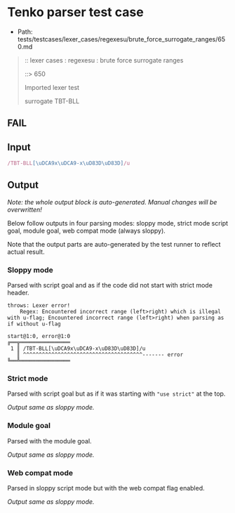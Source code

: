 # Tenko parser test case

- Path: tests/testcases/lexer_cases/regexesu/brute_force_surrogate_ranges/650.md

> :: lexer cases : regexesu : brute force surrogate ranges
>
> ::> 650
>
> Imported lexer test
>
> surrogate TBT-BLL

## FAIL

## Input

`````js
/TBT-BLL[\uDCA9x\uDCA9-x\uD83D\uD83D]/u
`````

## Output

_Note: the whole output block is auto-generated. Manual changes will be overwritten!_

Below follow outputs in four parsing modes: sloppy mode, strict mode script goal, module goal, web compat mode (always sloppy).

Note that the output parts are auto-generated by the test runner to reflect actual result.

### Sloppy mode

Parsed with script goal and as if the code did not start with strict mode header.

`````
throws: Lexer error!
    Regex: Encountered incorrect range (left>right) which is illegal with u-flag; Encountered incorrect range (left>right) when parsing as if without u-flag

start@1:0, error@1:0
╔══╦════════════════
 1 ║ /TBT-BLL[\uDCA9x\uDCA9-x\uD83D\uD83D]/u
   ║ ^^^^^^^^^^^^^^^^^^^^^^^^^^^^^^^^^^^^^^------- error
╚══╩════════════════

`````

### Strict mode

Parsed with script goal but as if it was starting with `"use strict"` at the top.

_Output same as sloppy mode._

### Module goal

Parsed with the module goal.

_Output same as sloppy mode._

### Web compat mode

Parsed in sloppy script mode but with the web compat flag enabled.

_Output same as sloppy mode._
